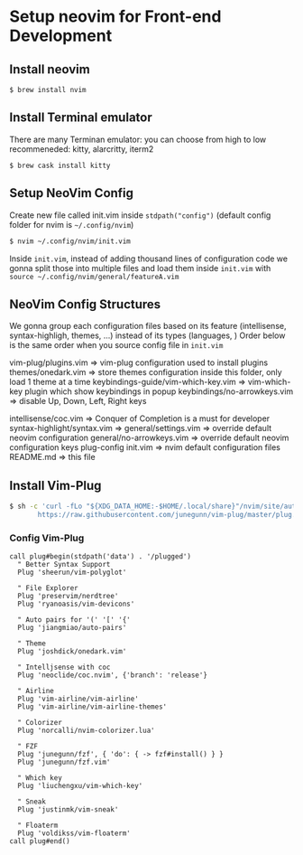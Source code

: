 # Setup neovim for Front-end Development

## Install neovim
```
$ brew install nvim
```

## Install Terminal emulator
There are many Terminan emulator: you can choose from high to low recommeneded: kitty, alarcritty, iterm2
```
$ brew cask install kitty
```

## Setup NeoVim Config
Create new file called init.vim inside `stdpath("config")` (default config folder for nvim is `~/.config/nvim`)

```sh
$ nvim ~/.config/nvim/init.vim
```

Inside `init.vim`, instead of adding thousand lines of configuration code we gonna split those into multiple files
and load them inside `init.vim` with `source ~/.config/nvim/general/featureA.vim`

## NeoVim Config Structures
We gonna group each configuration files based on its feature (intellisense, syntax-highligh, themes, ...) instead of its types (languages, )
Order below is the same order when you source config file in `init.vim`

vim-plug/plugins.vim                => vim-plug configuration used to install plugins
themes/onedark.vim                  => store themes configuration inside this folder, only load 1 theme at a time
keybindings-guide/vim-which-key.vim => vim-which-key plugin which show keybindings in popup
keybindings/no-arrowkeys.vim        => disable Up, Down, Left, Right keys

intellisense/coc.vim                => Conquer of Completion is a must for developer
syntax-highlight/syntax.vim     => 
general/settings.vim            => override default neovim configuration
general/no-arrowkeys.vim        => override default neovim configuration
keys
plug-config
init.vim                        => nvim default configuration files
README.md                       => this file


## Install Vim-Plug
```sh
$ sh -c 'curl -fLo "${XDG_DATA_HOME:-$HOME/.local/share}"/nvim/site/autoload/plug.vim --create-dirs \
       https://raw.githubusercontent.com/junegunn/vim-plug/master/plug.vim'
```

### Config Vim-Plug
```vim
call plug#begin(stdpath('data') . '/plugged')
  " Better Syntax Support
  Plug 'sheerun/vim-polyglot'

  " File Explorer
  Plug 'preservim/nerdtree'
  Plug 'ryanoasis/vim-devicons'

  " Auto pairs for '(' '[' '{'
  Plug 'jiangmiao/auto-pairs'

  " Theme
  Plug 'joshdick/onedark.vim'

  " Intelljsense with coc
  Plug 'neoclide/coc.nvim', {'branch': 'release'}

  " Airline
  Plug 'vim-airline/vim-airline'
  Plug 'vim-airline/vim-airline-themes'

  " Colorizer
  Plug 'norcalli/nvim-colorizer.lua'

  " FZF
  Plug 'junegunn/fzf', { 'do': { -> fzf#install() } }
  Plug 'junegunn/fzf.vim'

  " Which key
  Plug 'liuchengxu/vim-which-key'

  " Sneak
  Plug 'justinmk/vim-sneak'  

  " Floaterm
  Plug 'voldikss/vim-floaterm'
call plug#end()
```
